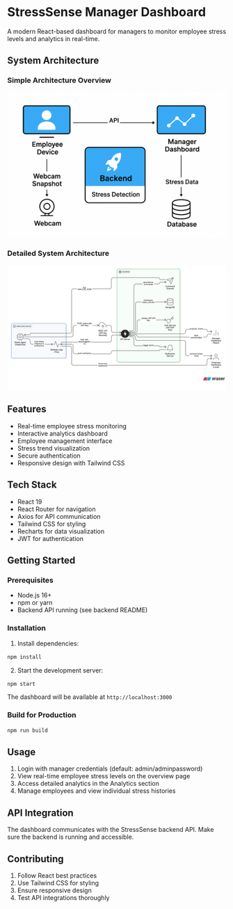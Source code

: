 # StressSense Manager Dashboard

A modern React-based dashboard for managers to monitor employee stress levels and analytics in real-time.

## System Architecture

### Simple Architecture Overview
![Simple Architecture](../frontend/public/Simpl-arch.png)

### Detailed System Architecture
![System Architecture](../frontend/public/System-arch.svg)

## Features

- Real-time employee stress monitoring
- Interactive analytics dashboard
- Employee management interface
- Stress trend visualization
- Secure authentication
- Responsive design with Tailwind CSS

## Tech Stack

- React 19
- React Router for navigation
- Axios for API communication
- Tailwind CSS for styling
- Recharts for data visualization
- JWT for authentication

## Getting Started

### Prerequisites

- Node.js 16+
- npm or yarn
- Backend API running (see backend README)

### Installation

1. Install dependencies:
```bash
npm install
```

2. Start the development server:
```bash
npm start
```

The dashboard will be available at `http://localhost:3000`

### Build for Production

```bash
npm run build
```

## Usage

1. Login with manager credentials (default: admin/adminpassword)
2. View real-time employee stress levels on the overview page
3. Access detailed analytics in the Analytics section
4. Manage employees and view individual stress histories

## API Integration

The dashboard communicates with the StressSense backend API. Make sure the backend is running and accessible.

## Contributing

1. Follow React best practices
2. Use Tailwind CSS for styling
3. Ensure responsive design
4. Test API integrations thoroughly
